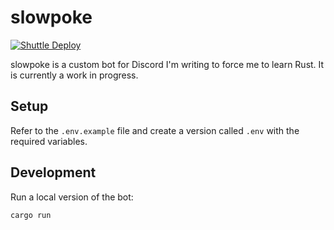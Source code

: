 # slowpoke

[![Shuttle Deploy](https://github.com/jeph/slowpoke/actions/workflows/main.yml/badge.svg?branch=main)](https://github.com/jeph/slowpoke/actions/workflows/main.yml)

slowpoke is a custom bot for Discord I'm writing to force me to learn Rust. It is currently a work in progress.

## Setup

Refer to the `.env.example` file and create a version called `.env` with the required variables.

## Development

Run a local version of the bot:

```zsh
cargo run
```
